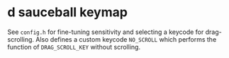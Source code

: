 # d sauceball keymap

See `config.h` for fine-tuning sensitivity and selecting a keycode for drag-scrolling. 
Also defines a custom keycode `NO_SCROLL` which performs the function of `DRAG_SCROLL_KEY` without scrolling.
